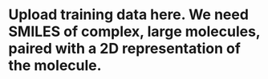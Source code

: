 # Upload training data here. We need SMILES of complex, large molecules, paired with a 2D representation of the molecule. 
